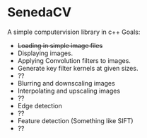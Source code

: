 # SenedaCV
A simple computervision library in c++
Goals:
- ~~Loading in simple image files~~
- Displaying images.
- Applying Convolution filters to images.
- Generate key filter kernels at given sizes.
- ??
- Blurring and downscaling images
- Interpolating and upscaling images
- ??
- Edge detection
- ??
- Feature detection (Something like SIFT)
- ??
